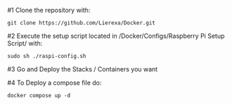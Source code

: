 #1 Clone the repository with:
```
git clone https://github.com/Lierexa/Docker.git
```
#2 Execute the setup script located in /Docker/Configs/Raspberry Pi Setup Script/ with: 
```
sudo sh ./raspi-config.sh
```
#3 Go and Deploy the Stacks / Containers you want

#4 To Deploy a compose file do:
```
docker compose up -d
```
